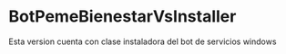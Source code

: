 # BotPemeBienestarVsInstaller
Esta version cuenta con clase instaladora del bot de servicios windows
